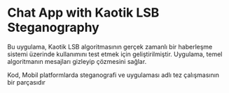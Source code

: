 # Chat App with Kaotik LSB Steganography

Bu uygulama, Kaotik LSB algoritmasının gerçek zamanlı bir haberleşme sistemi üzerinde kullanımını test etmek için geliştirilmiştir. Uygulama, temel algoritmanın mesajları gizleyip çözmesini sağlar.

Kod, Mobil platformlarda steganografi ve uygulaması adlı tez çalışmasının bir parçasıdır
